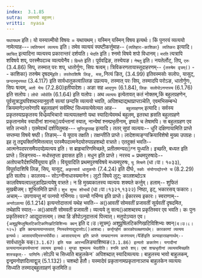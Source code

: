 ```yaml
---
index:  3.1.85
sutra:  व्यत्ययो बहुलम्।
vritti:  nyasa
---
```


`यथायथम` इति। यो यस्यात्मीयो विषयः = यथायथम्। यस्मिन् यस्मिन् विषय इत्यर्थः। किं पुनरयं व्यत्ययो नामेत्याह--- `व्यतिगमनं व्यत्ययः` इति। तमेव व्यत्ययं स्पष्टीकर्त्तुमाह-- `{व्यतिहारः-काशिका} व्यतिकरः` इत्यादि। `क्वचित्` इत्यादिना व्यत्यस्य प्रकारान्तरं दर्शयति। `भेदति` इति। श्नमो विषये शपो विधानम्। `मरति` त्यत्रापि शविषये शप्, परस्मैपदञ्च व्यत्ययेनैव। `म्रियते` इति। पूर्ववद्रिङ, तस्येयङ।
`नेषतु` इति। नयतेर्लोट्, तिप्, `एरुः` (3.4.86) सिप्, तस्मात् परः शप्, धातोर्गुणः, सिपः षत्वम्।
त्रिविकरणतायास्तूदाहरणम्-- `{तरुषेम वृत्रम्()` -- काशिका} तरुषेम दृषदम्` इति। तरतेराशिषि लिङ्, मस्, `नित्यं ङित्, (3.4.99) इतिवस्मसोः सलोपः, यासुट्, `छन्दस्युभयथा` (3.4.117) इति सार्वधातुकत्वाल्लिङ उप्रत्ययः, तस्मात् परः सिप्, तस्मादपि परोऽङ, धातोर्गुणः, सिपः षत्वम्, `अतो येयः` (7.2.80)इतीयादेशः। अङा सह `आद्गुणः` (6.1.84), `लिङः सलोपोऽनन्तस्य` (6.1.76) इति सलोपः। `लोपो व्योर्वलि` (6.1.64) इति यलोपः।
अथ `व्यत्ययः` इत्येतावत् कतं नोक्तम्,किं बहुलग्रहणेन, पूर्वसूत्राद्ध्यपिशब्दस्यानुवृत्तौ सत्यां छन्दसि व्यत्ययो भवति, अपिशब्दाद्यथाप्राप्तञ्चेति, एवमभिसम्बन्धे क्रियमाणेऽन्तरेणापि बहुलग्रहणं सर्वमिष्टं सिध्ययत्येवेत्यत आह-- `	बहुलग्रहणम्` इत्यादि। सर्वस्य प्रकृतस्याप्रकृतस्य विधेव्र्यभिचारो व्यत्ययलक्षणो यथा स्यादित्येवमर्थ बहुलम्, इतरथा ह्रसति बहुलग्रहणे प्रकृतानामेव स्यादीनां शानच्()पर्यन्तानां स्यात्, नान्येषां श्नम्प्रभृतीनाम्, इष्यते च तेषामपि। स बहुलग्रहण एव सति लभ्यते। एतमेवार्थं दर्शयितुमाह--- `सुप्तिङुपग्रह` इत्यादि। ततर् सुपां व्यत्ययः-- धुरि दक्षिणायामिति प्राप्ते सप्तम्या विषये षष्ठी। तिङाम्-- ये यूपाय तक्षति। तक्षन्तीति प्राप्ते। लादेशव्यङ्ग्यक्रियाविशेषो मुख्य उपग्रहः। इह तु तद्व्यक्तिनिमित्तत्वात् परस्मैपदात्मनेदयोरुपग्रहशब्दो वत्र्तते। एतदुक्तं भवति-- आत्मनेपदपरसमैपदयोव्र्यत्यय इति। स ब्राहृचारिणमिच्छते, प्रतीतमन्यद()ग्न युध्यति। इच्छति, बध्यत इति प्राप्ते। लिङ्गस्य-- मधोस्तृप्ता इवासत इति। मधुन इति प्राप्ते। नरस्य = प्रथमपुरुषादेः-- अतोपचारैर्दशभिर्वियूयाय इति। वियूयादिति प्रथमपुरुषविषये मध्यमपुरुषः, `यु मिश्रणे` (धा।पा। १०३३), विपूर्वादाशिषि लिङ, सिप्, यासुट्, `अकृत्सार्व धातुकयोः` (7.4.24) इति दीर्घः, `स्कोः संयोगाद्योरन्ते च` (8.2.29) इति सलोपः। कालस्य-- सोऽग्नीनाधास्यमानेन। लुटो विषये लुट्; कालशब्दोऽत्र कालविषयत्वाल्लुडादिप्रत्ययेषु वत्र्तते। न हि मुख्यकालस्य व्यत्ययः शक्यते कर्त्तुम्। हलाम्-- शुफितं मुखबीजम्। शुभितमिति प्राप्ते। `शुभ शुम्भ शोभार्थे` (धा।पा।१३२१,१३२२) निष्ठा, इट्, भकारसय् फकारः। अचाम्-- उपगायन्तु मां पत्नयो गर्भिणयः। पत्न्यो गर्भिण्य इति प्राप्ते। ईकारस्य इकारः। स्वराणाम्-- `अन्तोऽवत्या` (6.1.214) इत्यन्तोदात्तत्वं यथेह भवति-- अ()आवतीं सोमवतीं प्रजावतीं सूर्यवतीं दृषदमित, तथेहापि स्यात्-- अ()आवती सोमवती प्रजावती। व्यत्यये तु सत्य()आशब्दस्य प्रकृतिस्वर एव भवति। कः पुनः प्रकृतिस्वरः? आद्युदात्तत्वम्। तथा हि ङीपोऽनुदात्तत्वं पित्त्वात्। मतुपोऽप्यत एव। `{अशूप्रुषिप्लुषिलटिकटिकणिखटिविशिभ्यः क्वन्` इति द।उ।सूत्रम्} अशूप्रुषिलटिकणिखटिविशिभ्यः क्वन्` (द।उ।८।१२५) इति क्वन्प्रत्ययान्तत्वात् नित्स्वरेणाद्युदात्तोऽ()आशब्दः। कर्त्तृगर्हणं कारकोपलक्षणार्थम्। कारकाणां व्यत्यय इत्यर्थः। आसादयद्भिरुभयोर्वेदाः। आसादयद्भ्य इति प्राप्ते सम्प्रदानस्य करणत्वम्। `यङ` इति प्रत्याहारग्रहणार्थम्-- `सार्वधातुके यक्` (3.1.67) इति यक आरभ्य `लिङ्याशिष्यङ` (3.1.86) इत्यतो ङकारेण। यगादीनां प्रत्ययानामङपर्यन्तानां व्यत्यय इत्यर्थः। मुण्डा शुष्मस्य भेदतीति। श्नमि प्राप्ते शप्। एषां शप्प्रभृतीनां व्यत्ययमिच्छति शास्त्रकृत्-- पाणिनिः। `सोऽपि च सिध्यति बाहुलकेन` अपिशब्दात् स्यादिव्यत्ययः। बाहुलस्य भावो बाहुलकम्, द्वन्द्वमनोज्ञादित्वाद्वुञ् (5.1.132)। चशब्दो हेतौ। यस्मादेवं प्रकृतानामप्रकृतानाञ्तच बाहुलकेन व्यत्ययः सिध्यति तस्माद्बहुलग्रहणं कृतमिति॥
